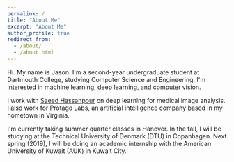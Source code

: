 ```yaml
---
permalink: /
title: "About Me"
excerpt: "About Me"
author_profile: true
redirect_from: 
  - /about/
  - /about.html
---
```


Hi. My name is Jason. I'm a second-year undergraduate student at Dartmouth College, studying Computer Science and Engineering. I'm interested in machine learning, deep learning, and computer vision.

I work with [Saeed Hassanpour](https://www.hassanpourlab.com/) on deep learning for medical image analysis. I also work for Protago Labs, an artificial intelligence company based in my hometown in Virginia. 

I'm currently taking summer quarter classes in Hanover. In the fall, I will be studying at the Technical University of Denmark (DTU) in Copanhagen. Next spring (2019), I will be doing an academic internship with the American University of Kuwait (AUK) in Kuwait City.